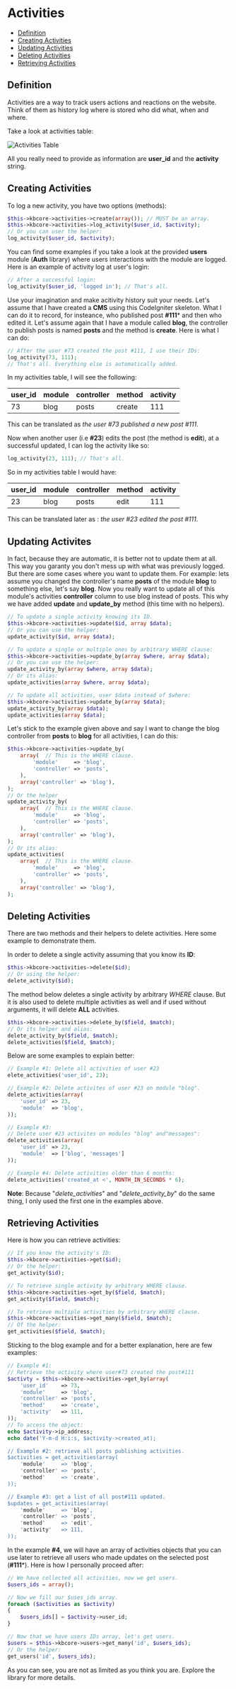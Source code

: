 # Activities

* [Definition](#definition)
* [Creating Activities](#creating-activities)
* [Updating Activities](#updating-activities)
* [Deleting Activities](#deleting-activities)
* [Retrieving Activities](#retrieving-activities)

## Definition

Activities are a way to track users actions and reactions on the website. Think of them as history log where is stored who did what, when and where.

Take a look at activities table:

![Activities Table](table_activities.png)

All you really need to provide as information are **user_id** and the **activity** string.

## Creating Activities

To log a new activity, you have two options (methods):
```php
$this->kbcore->activities->create(array()); // MUST be an array.
$this->kbcore->activities->log_activity($user_id, $activity);
// Or you can user the helper:
log_activity($user_id, $activity);
```
You can find some examples if you take a look at the provided **users** module (**Auth** library) where users interactions with the module are logged. Here is an example of activity log at user's login:
```php
// After a successful login:
log_activity($user_id, 'logged in'); // That's all.
```
Use your imagination and make acitivity history suit your needs. Let's assume that I have created a **CMS** using this CodeIgniter skeleton. What I can do it to record, for insteance, who published post **#111*** and then who edited it. Let's assume again that I have a module called **blog**, the controller to publish posts is named **posts** and the method is **create**. Here is what I can do:
```php
// After the user #73 created the post #111, I use their IDs:
log_activity(73, 111);
// That's all. Everything else is automatically added.
```
In my activities table, I will see the following:

| user_id | module | controller | method | activity |
| -- | -- | -- | -- | -- |
| 73 | blog | posts | create | 111 |

This can be translated as _the user #73 published a new post #111_.

Now when another user (i.e **#23**) edits the post (the method is **edit**), at a successful updated, I can log the activity like so:
```php
log_activity(23, 111); // That's all.
```
So in my activities table I would have:

| user_id | module | controller | method | activity |
| -- | -- | -- | -- | -- |
| 23 | blog | posts | edit| 111 |

This can be translated later as : _the user #23 edited the post #111_.

## Updating Activites

In fact, because they are automatic, it is better not to update them at all. This way you garanty you don't mess up with what was previously logged.
But there are some cases where you want to update them. For example: lets assume you changed the controller's name **posts** of the module **blog** to something else, let's say **blog**. Now you really want to update all of this module's activities **controller** column to use blog instead of posts. This why we have added **update** and **update_by** method (this time with no helpers).
```php
// To update a single activity knowing its ID.
$this->kbcore->activities->update($id, array $data);
// Or you can use the helper:
update_activity($id, array $data);

// To update a single or multiple ones by arbitrary WHERE clause:
$this->kbcore->activities->update_by(array $where, array $data);
// Or you can use the helper:
update_activity_by(array $where, array $data);
// Or its alias:
update_activities(array $where, array $data);

// To update all activities, user $data instead of $where:
$this->kbcore->activities->update_by(array $data);
update_activity_by(array $data);
update_activities(array $data);
```
Let's stick to the example given above and say I want to change the blog controller from **posts** to **blog** for all activities, I can do this:
```php
$this->kbcore->activities->update_by(
	array(	// This is the WHERE clause.
		'module'     => 'blog',
		'controller' => 'posts',
	),
	array('controller' => 'blog'),
);
// Or the helper
update_activity_by(
	array(	// This is the WHERE clause.
		'module'     => 'blog',
		'controller' => 'posts',
	),
	array('controller' => 'blog'),
);
// Or its alias:
update_activities(
	array(	// This is the WHERE clause.
		'module'     => 'blog',
		'controller' => 'posts',
	),
	array('controller' => 'blog'),
);
```

## Deleting Activities

There are two methods and their helpers to delete activities. Here some example to demonstrate them.

In order to delete a single activity assuming that you know its **ID**:
```php
$this->kbcore->activities->delete($id);
// Or using the helper:
delete_activity($id);
```
The method below deletes a single activity by arbitrary _WHERE_ clause. But it is also used to delete multiple activities as well and if used without arguments, it will delete **ALL** activities.
```php
$this->kbcore->activities->delete_by($field, $match);
// Or its helper and alias:
delete_activity_by($field, $match);
delete_activities($field, $match);
```
Below are some examples to explain better:
```php
// Example #1: Delete all activities of user #23
elete_activities('user_id', 23);

// Example #2: Delete activites of user #23 on module "blog".
delete_activities(array(
	'user_id' => 23,
	'module'  => 'blog',
));

// Example #3:
// Delete user #23 activites on modules "blog" and"messages":
delete_activities(array(
	'user_id' => 23,
	'module'  => ['blog', 'messages']
));

// Example #4: Delete activities older than 6 months:
delete_activities('created_at <', MONTH_IN_SECONDS * 6);
```
**Note**: Because "_delete_activities_" and "_delete_activity_by_" do the same thing, I only used the first one in the examples above.

## Retrieving Activities

Here is how you can retrieve activities:
```php
// If you know the activity's ID:
$this->kbcore->activities->get($id);
// Or the helper:
get_activity($id);

// To retrieve single activity by arbitrary WHERE clause.
$this->kbcore->activities->get_by($field, $match);
get_activity($field, $match);

// To retrieve multiple activities by arbitrary WHERE clause.
$this->kbcore->activities->get_many($field, $match);
// Of the helper:
get_activities($field, $match);
```
Sticking to the blog example and for a better explanation, here are few examples:
```php
// Example #1:
// Retrieve the activity where user#73 created the post#111
$activty = $this->kbcore->activities->get_by(array(
	'user_id'    => 73,
	'module'     => 'blog',
	'controller' => 'posts',
	'method'     => 'create',
	'activity'   => 111,
));
// To access the object:
echo $activity->ip_address;
echo date('Y-m-d H:i:s, $activity->created_at);

// Example #2: retrieve all posts publishing activities.
$activities = get_activities(array(
	'module'     => 'blog',
	'controller' => 'posts',
	'method'     => 'create',
));

// Example #3: get a list of all post#111 updated.
$updates = get_activities(array(
	'module'     => 'blog',
	'controller' => 'posts',
	'method'     => 'edit',
	'activity'   => 111,
));
```
In the example **#4**, we will have an array of activities objects that you can use later to retrieve all users who made updates on the selected post (**#111***). Here is how I personally proceed after:
```php
// We have collected all activities, now we get users.
$users_ids = array();

// Now we fill our $uses_ids array.
foreach ($activities as $activity)
{
	$users_ids[] = $activity->user_id;
}

// Now that we have users IDs array, let's get users.
$users = $this->kbcore->users->get_many('id', $users_ids);
// Or the helper:
get_users('id', $users_ids);
```
As you can see, you are not as limited as you think you are. Explore the library for more details.
